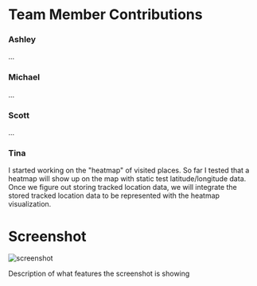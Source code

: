 # Team Member Contributions #

### Ashley ###
...


### Michael ###
...


### Scott ###
...


### Tina ###
I started working on the "heatmap" of visited places. So far I tested that a heatmap will show up on the map with static test latitude/longitude data. Once we figure out storing tracked location data, we will integrate the stored tracked location data to be represented with the heatmap visualization.


# Screenshot #
![screenshot](/images/SOME_IMAGE.jpg)

Description of what features the screenshot is showing
